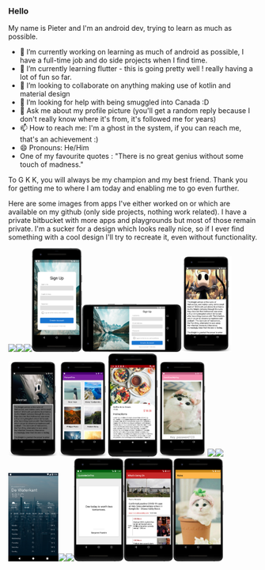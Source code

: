 ### Hello 

My name is Pieter and I'm an android dev, trying to learn as much as possible.

- 🔭 I’m currently working on learning as much of android as possible, I have a full-time job and do side projects when I find time.
- 🌱 I’m currently learning flutter - this is going pretty well ! really having a lot of fun so far.
- 👯 I’m looking to collaborate on anything making use of kotlin and material design
- 🤔 I’m looking for help with being smuggled into Canada :D  
- 💬 Ask me about my profile picture (you'll get a random reply because I don't really know where it's from, it's followed me for years)
- 📫 How to reach me: I'm a ghost in the system, if you can reach me, that's an achievement :)
- 😄 Pronouns: He/Him
- One of my favourite quotes : "There is no great genius without some touch of madness."

To G K K, you will always be my champion and my best friend. Thank you for getting me to where I am today and enabling me to go even further.

Here are some images from apps I've either worked on or which are available on my github (only side projects, nothing work related). I have a private bitbucket with more apps and playgrounds but most of those remain private. I'm a sucker for a design which looks really nice, so if I ever find something with a cool design I'll try to recreate it, even without functionality.

<img src="https://github.com/Pieter-127/Data_stored/blob/main/app/src/art/datastore.png" width="20%" /><img src="https://github.com/Pieter-127/Data_stored/blob/main/app/src/art/datastore2.png" width="20%" /><img src="https://github.com/Pieter-127/MoveMe/blob/master/app/art/example.gif" width="20%" /><img src="https://github.com/Pieter-127/SignMeUp/blob/master/art/image1.png" width="20%" /><img src="https://github.com/Pieter-127/SignMeUp/blob/master/art/image2.png" width="40%" /><img src="https://github.com/Pieter-127/Inverse/blob/master/art/image1.png" width="20%" /><img src="https://github.com/Pieter-127/Inverse/blob/master/art/image3.png" width="20%" /><img src="https://github.com/Pieter-127/PictureThis/blob/master/art/image1.png" width="20%" /><img src="https://github.com/Pieter-127/Waffles/blob/main/app/art/waffles.png" width="20%" /><img src="https://github.com/Pieter-127/DontStealMyKey/blob/master/art/image1.png" width="20%" /><img src="https://github.com/Pieter-127/LotsToDo/blob/master/art/image2.png" width="20%" /><img src="https://github.com/Pieter-127/LotsToDo/blob/master/art/image4.png" width="20%" /><img src="https://github.com/Pieter-127/WeatherApp/blob/master/overview.png" width="20%" /><img src="https://github.com/Pieter-127/SaveMe/blob/master/image2.png" width="20%" /><img src="https://github.com/Pieter-127/SaveMe/blob/master/image1.png" width="20%" /><img src="https://github.com/Pieter-127/QuoteMeOnThis/blob/master/art/image1.png" width="20%" /><img src="https://github.com/Pieter-127/WhatsGoingOn/blob/master/app/art/image1.png" width="20%" /><img src="https://github.com/Pieter-127/Rules/blob/master/app/art/image1.png" width="20%" />
